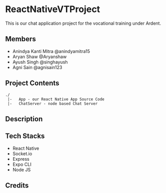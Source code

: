 # ReactNativeVTProject

This is our chat application project for the vocational training under Ardent.

## Members
- Anindya Kanti Mitra @anindyamitra15
- Aryan Shaw @Aryanshaw
- Ayush Singh @singhayush
- Agni Sain @agnisain123

## Project Contents
```
./
 |-   App - our React Native App Source Code
 |-   ChatServer - node based Chat Server
```

## Description

## Tech Stacks
- React Native
- Socket.io
- Express
- Expo CLI
- Node JS 

## Credits
